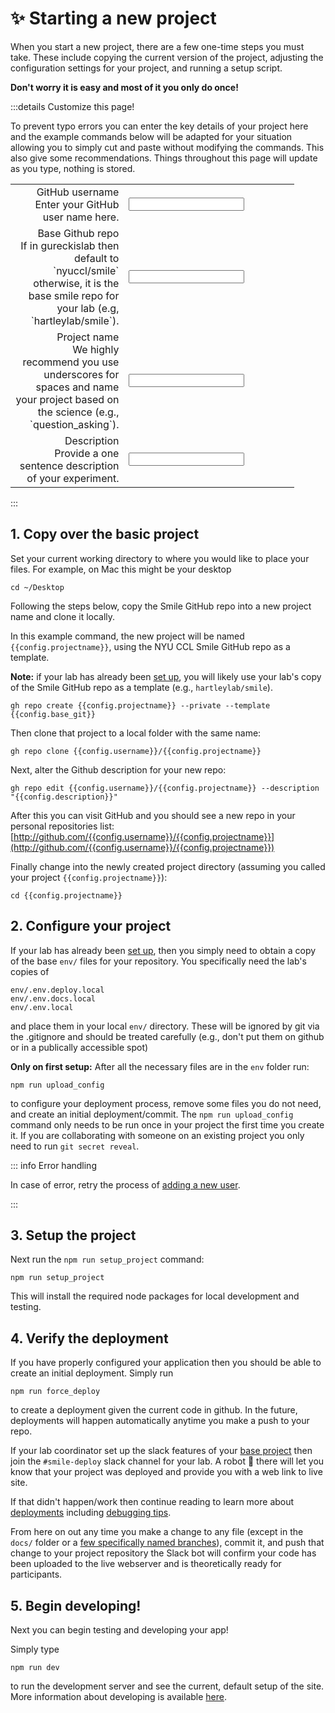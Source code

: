 <script setup>
import { reactive, computed } from 'vue'

const config = reactive({
    username: 'ghuser',
    projectname: 'my_cool_project',
    description: 'my new research project',
    base_git: 'nyuccl/smile'
})
</script>

<style lang="css">
.vp-doc  label {
    font-weight: bold;
    font-size: 1.1em;
    color: #42b883;
}
.vp-doc input {
    border: 1px;
    width: 90%;
    font-size: 1.1em;
    background-color: white;
    border: 1px solid #999;
    padding: 5px;
    padding-left: 10px;
    color: rgb(84, 84, 84);
}
.form {
    width: 90%;
    border-collapse:collapse;
    border: 0px;
}

.label {
    text-align: right;
    border: none;
}
.data {
    width: 60%;
    border: none;
}
.vp-doc td {
    vertical-align:top;
    border: none;
    font-size: 1em;
}
.vp-doc tr {
    border: none;
    font-size: 1em;
}
.vp-doc table {
    overflow-x: none;
    width: 90%;
    padding-left: 10px;
    padding-right: 20px;
    margin-right: 10px;
    margin-left: 0px;
}
</style>

# :sparkles: Starting a new project

When you start a new project, there are a few one-time steps you must take.
These include copying the current version of the <SmileText/> project, adjusting
the configuration settings for your project, and running a setup script.

**Don't worry it is easy and most of it you only do once!**

:::details Customize this page!

To prevent typo errors you can enter the key details of your project here and
the example commands below will be adapted for your situation allowing you to
simply cut and paste without modifying the commands. This also give some
recommendations. Things throughout this page will update as you type, nothing is
stored.

<table class="form">
    <tbody>
        <tr>
            <td class="label">
                <label for="username">GitHub username</label><br>
                Enter your GitHub user name here.
            </td>
            <td class="data">
                <input id="username" type="text" v-model="config.username" />
            </td>
        </tr>
        <tr>
            <td class="label">
                <label for="base_git">Base Github repo</label><br>
                If in gureckislab then default to `nyuccl/smile` otherwise, it is the base smile repo for your lab (e.g, `hartleylab/smile`).
            </td>
            <td class="data">
                <input id="base_git" type="text" v-model="config.base_git" />
            </td>
        </tr>
        <tr>
            <td class="label">
                <label for="projectname">Project name</label><br>
                We highly recommend you use underscores for spaces and name your project based on 
        the science (e.g., `question_asking`).
            </td>
            <td class="data">
                <input id="projectname" type="text" v-model="config.projectname" />
            </td>
        </tr>
        <tr>
            <td class="label">
                <label for="description">Description</label><br>
                Provide a one sentence description of your experiment.
            </td>
            <td class="data">
                <input id="description" type="text" v-model="config.description" />
            </td>
        </tr>
    </tbody>
</table>

:::

## 1. Copy over the basic project

Set your current working directory to where you would like to place your files.
For example, on Mac this might be your desktop

```
cd ~/Desktop
```

Following the steps below, copy the Smile GitHub repo into a new project name
and clone it locally.

In this example command, the new project will be named `{{config.projectname}}`,
using the NYU CCL Smile GitHub repo as a template.

**Note:** if your lab has already been [set up](/labconfig), you will likely use
your lab's copy of the Smile GitHub repo as a template (e.g.,
`hartleylab/smile`).

<div class="language-js"><pre><code><span class="line">gh repo create {{config.projectname}} --private --template {{config.base_git}}</span></code></pre></div>

Then clone that project to a local folder with the same name:

<div class="language-"><pre><code><span class="line">gh repo clone {{config.username}}/{{config.projectname}}</span></code></pre></div>

Next, alter the Github description for your new repo:

<div class="language-"><pre><code><span class="line">gh repo edit {{config.username}}/{{config.projectname}} --description "{{config.description}}"</span></code></pre></div>

After this you can visit GitHub and you should see a new repo in your personal
repositories list:
[http://github.com/{{config.username}}/{{config.projectname}}](http://github.com/{{config.username}}/{{config.projectname}})

Finally change into the newly created project directory (assuming you called
your project `{{config.projectname}}`):

<div class="language-"><pre><code><span class="line">cd {{config.projectname}}</span></code></pre></div>

## 2. Configure your project

If your lab has already been [set up](/labconfig), then you simply need to
obtain a copy of the base `env/` files for your repository. You specifically
need the lab's copies of
```
env/.env.deploy.local
env/.env.docs.local
env/.env.local
```

and place them in your local `env/` directory. These will be ignored by git via
the .gitignore and should be treated carefully (e.g., don't put them on github
or in a publically accessible spot)

**Only on first setup:** After all the necessary files are in the `env` folder
run:

```
npm run upload_config
```

to configure your deployment process, remove some files you do not need, and
create an initial deployment/commit. The `npm run upload_config` command only
needs to be run once in your project the first time you create it. If you are
collaborating with someone on an existing project you only need to run
`git secret reveal`.

::: info Error handling

In case of error, retry the process of [adding a new user](/adduser).

:::

## 3. Setup the project

Next run the `npm run setup_project` command:

```
npm run setup_project
```

This will install the required node packages for local development and testing.

## 4. Verify the deployment

If you have properly configured your application then you should be able to
create an initial deployment. Simply run

```
npm run force_deploy
```

to create a deployment given the current code in github. In the future,
deployments will happen automatically anytime you make a push to your repo.

If your lab coordinator set up the slack features of your
[base project](/labconfig) then join the `#smile-deploy` slack channel for your
lab. A robot :robot: there will let you know that your project was deployed and
provide you with a web link to live site.

If that didn't happen/work then continue reading to learn more about
[deployments](/deploying) including
[debugging tips](/deploying#debugging-deployment-issues).

From here on out any time you make a change to any file (except in the `docs/`
folder or a
[few specifically named branches](/deploying#what-commits-trigger-a-deployment)),
commit it, and push that change to your project repository the Slack bot will
confirm your code has been uploaded to the live webserver and is theoretically
ready for participants.

## 5. Begin developing!

Next you can begin testing and developing your app!

Simply type

```
npm run dev
```

to run the development server and see the current, default setup of the site.
More information about developing is available [here](/developing).
